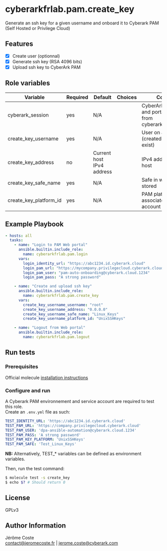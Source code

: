 # cyberarkfrlab.pam.create_key

Generate an ssh key for a given username and onboard it to Cyberark PAM (Self Hosted or Privilege Cloud)

## Features
- [x] Create user (optionnal)
- [x] Generate ssh key (RSA 4096 bits)
- [x] Upload ssh key to CyberArk PAM

## Role variables

| Variable               | Required | Default                   | Choices | Comments                                                                     |
|------------------------|----------|---------------------------|---------|------------------------------------------------------------------------------|
| cyberark_session       | yes      | N/A                       |         | CyberArk session token and portal url. Obtained from cyberarkfrlab.pam.login |
| create_key_username    | yes      | N/A                       |         | User on ansible host (created if it doesn't exist)                           |
| create_key_address     | no       | Current host IPv4 address |         | IPv4 address of the host                                                     |
| create_key_safe_name   | yes      | N/A                       |         | Safe in which the key is stored                                              |
| create_key_platform_id | yes      | N/A                       |         | PAM platform associated to the account                                       |

## Example Playbook
```yaml
- hosts: all
  tasks:
    - name: "Login to PAM Web portal"
      ansible.builtin.include_role:
        name: cyberarkfrlab.pam.login
      vars:
        login_identity_url: "https://abc1234.id.cyberark.cloud"
        login_pam_url: "https://mycompany.privilegecloud.cyberark.cloud"
        login_pam_user: "pam-auto-onboarding@cyberark.cloud.1234"
        login_pam_pass: "A strong password"

    - name: "Create and upload ssh key"
      ansible.builtin.include_role:
        name: cyberarkfrlab.pam.create_key
      vars:
        create_key_username_username: "root"
        create_key_username_address: "0.0.0.0"
        create_key_username_safe_name: "Linux_Keys"
        create_key_username_platform_id: "UnixSSHKeys"

    - name: "Logout from Web portal"
      ansible.builtin.include_role:
        name: cyberarkfrlab.pam.logout
```

## Run tests

### Prerequisites

Official molecule [installation instructions](https://ansible.readthedocs.io/projects/molecule/installation/)

### Configure and run

A Cyberark PAM environnement and service account are required to test this role. \
Create an `.env.yml` file as such:
```yaml
TEST_IDENTITY_URL: 'https://abc1234.id.cyberark.cloud'
TEST_PAM_URL: 'https://company.privilegecloud.cyberark.cloud'
TEST_PAM_USER: 'dpa-ansible-automation@cyberark.cloud.1234'
TEST_PAM_PASS: 'A strong password'
TEST_PAM_KEY_PLATFORM: 'UnixSSHKeys'
TEST_PAM_SAFE: 'Test_Linux_Keys'
```

**NB:** Alternatively, TEST_* variables can be defined as environment variables.

Then, run the test command:
```bash
$ molecule test -s create_key
$ echo $? # Should return 0
```

## License

GPLv3

## Author Information

Jérôme Coste   
contact@jeromecoste.fr | jerome.coste@cyberark.com
